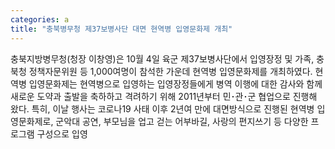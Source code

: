 ```yaml
---
categories: a
title: "충북병무청 제37보병사단 대면 현역병 입영문화제 개최"
---
```

충북지방병무청(청장 이창영)은 10월 4일 육군 제37보병사단에서 입영장정 및 가족, 충북청 정책자문위원 등 1,000여명이 참석한 가운데 현역병 입영문화제를 개최하였다. 현역병 입영문화제는 현역병으로 입영하는 입영장정들에게 병역 이행에 대한 감사와 함께 새로운 도약과 출발을 축하하고 격려하기 위해 2011년부터 민･관･군 협업으로 진행해 왔다. 특히, 이날 행사는 코로나19 사태 이후 2년여 만에 대면방식으로 진행된 현역병 입영문화제로, 군악대 공연, 부모님을 업고 걷는 어부바길, 사랑의 편지쓰기 등 다양한 프로그램 구성으로 입영